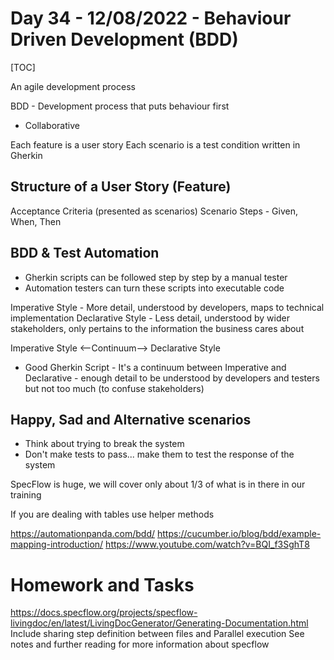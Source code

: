 # Day 34 - 12/08/2022 - Behaviour Driven Development (BDD)

[TOC]

An agile development process

BDD - Development process that puts behaviour first
- Collaborative

Each feature is a user story
Each scenario is a test condition written in Gherkin


## Structure of a User Story (Feature)

Acceptance Criteria (presented as scenarios)
Scenario Steps - Given, When, Then


## BDD & Test Automation
- Gherkin scripts can be followed step by step by a manual tester
- Automation testers can turn these scripts into executable code

Imperative Style - More detail, understood by developers, maps to technical implementation
Declarative Style - Less detail, understood by wider stakeholders, only pertains to the information the business cares about

Imperative Style <--Continuum--> Declarative Style

- Good Gherkin Script - It's a continuum between Imperative and Declarative - enough detail to be understood by developers and testers but not too much (to confuse stakeholders)

## Happy, Sad and Alternative scenarios
- Think about trying to break the system
- Don't make tests to pass... make them to test the response of the system

SpecFlow is huge, we will cover only about 1/3 of what is in there in our training

If you are dealing with tables use helper methods

https://automationpanda.com/bdd/
https://cucumber.io/blog/bdd/example-mapping-introduction/
https://www.youtube.com/watch?v=BQI_f3SghT8

Homework and Tasks
==================
https://docs.specflow.org/projects/specflow-livingdoc/en/latest/LivingDocGenerator/Generating-Documentation.html
Include sharing step definition between files and Parallel execution
See notes and further reading for more information about specflow
